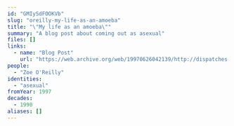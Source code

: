 ```yaml
---
id: "GMIySdFOOKVb"
slug: "oreilly-my-life-as-an-amoeba"
title: "\"My life as an amoeba\""
summary: "A blog post about coming out as asexual"
files: []
links:
  - name: "Blog Post"
    url: "https://web.archive.org/web/19970626042139/http://dispatches.azstarnet.com/zoe/amoeba.htm"
people:
  - "Zoe O'Reilly"
identities:
  - "asexual"
fromYear: 1997
decades:
  - 1990
aliases: []
---
```

